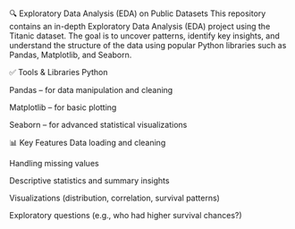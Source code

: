 🔍 Exploratory Data Analysis (EDA) on Public Datasets
This repository contains an in-depth Exploratory Data Analysis (EDA) project using the Titanic dataset. The goal is to uncover patterns, identify key insights, and understand the structure of the data using popular Python libraries such as Pandas, Matplotlib, and Seaborn.

✅ Tools & Libraries
Python

Pandas – for data manipulation and cleaning

Matplotlib – for basic plotting

Seaborn – for advanced statistical visualizations

📊 Key Features
Data loading and cleaning

Handling missing values

Descriptive statistics and summary insights

Visualizations (distribution, correlation, survival patterns)

Exploratory questions (e.g., who had higher survival chances?)
